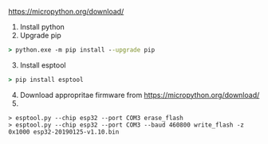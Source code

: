https://micropython.org/download/

1. Install python
2. Upgrade pip
```cmd
> python.exe -m pip install --upgrade pip
```
3. Install esptool
```cmd
> pip install esptool
```
4. Download appropritae firmware from https://micropython.org/download/
5.
```
> esptool.py --chip esp32 --port COM3 erase_flash
> esptool.py --chip esp32 --port COM3 --baud 460800 write_flash -z 0x1000 esp32-20190125-v1.10.bin
```
